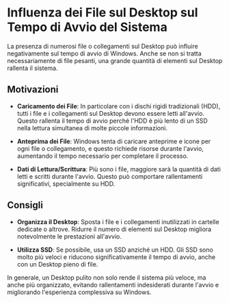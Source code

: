 # Influenza dei File sul Desktop sul Tempo di Avvio del Sistema

La presenza di numerosi file o collegamenti sul Desktop può influire negativamente sul tempo di avvio di Windows. 
Anche se non si tratta necessariamente di file pesanti, una grande quantità di elementi sul Desktop rallenta il sistema.

## Motivazioni

- **Caricamento dei File**: In particolare con i dischi rigidi tradizionali (HDD), tutti i file e i collegamenti sul Desktop devono essere letti all'avvio. Questo rallenta il tempo di avvio perché l'HDD è più lento di un SSD nella lettura simultanea di molte piccole informazioni.

- **Anteprima dei File**: Windows tenta di caricare anteprime e icone per ogni file o collegamento, e questo richiede risorse durante l'avvio, aumentando il tempo necessario per completare il processo.

- **Dati di Lettura/Scrittura**: Più sono i file, maggiore sarà la quantità di dati letti e scritti durante l'avvio. Questo può comportare rallentamenti significativi, specialmente su HDD.

## Consigli

- **Organizza il Desktop**: Sposta i file e i collegamenti inutilizzati in cartelle dedicate o altrove. Ridurre il numero di elementi sul Desktop migliora notevolmente le prestazioni all'avvio.

- **Utilizza SSD**: Se possibile, usa un SSD anziché un HDD. Gli SSD sono molto più veloci e riducono significativamente il tempo di avvio, anche con un Desktop pieno di file.

In generale, un Desktop pulito non solo rende il sistema più veloce, ma anche più organizzato, evitando rallentamenti indesiderati durante l'avvio e migliorando l'esperienza complessiva su Windows.
